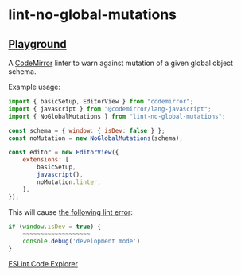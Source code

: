 # lint-no-global-mutations

## [Playground](https://clockwork-dog.github.io/lint-no-global-mutations/)

A [CodeMirror](https://codemirror.net/) linter to warn against mutation of a
given global object schema.

Example usage:

```js
import { basicSetup, EditorView } from "codemirror";
import { javascript } from "@codemirror/lang-javascript";
import { NoGlobalMutations } from "lint-no-global-mutations";

const schema = { window: { isDev: false } };
const noMutation = new NoGlobalMutations(schema);

const editor = new EditorView({
    extensions: [
        basicSetup,
        javascript(),
        noMutation.linter,
    ],
});
```

This will cause
[the following lint error](https://clockwork-dog.github.io/lint-no-global-mutations/#aWYgKHdpbmRvdy5pc0RldiA9IHRydWUpIHsKICAgIGNvbnNvbGUuZGVidWcoJ2RldmVsb3BtZW50IG1vZGUnKQp9):

```js
if (window.isDev = true) {
    ~~~~~~~~~~~~~~~~~~~
    console.debug('development mode')
}
```

[ESLint Code Explorer](https://explorer.eslint.org/#eslint-explorer)

